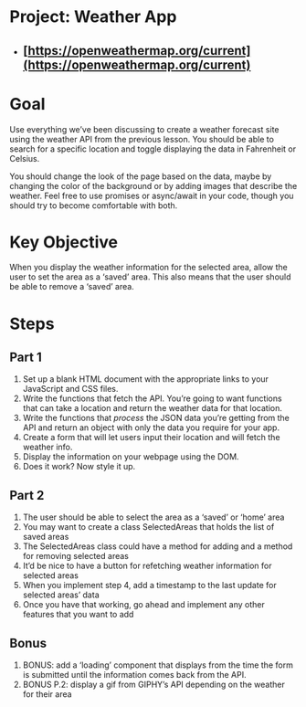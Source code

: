 # Project: Weather App

- ## [https://openweathermap.org/current](https://openweathermap.org/current)

# Goal

Use everything we’ve been discussing to create a weather forecast site using the weather API from the previous lesson. You should be able to search for a specific location and toggle displaying the data in Fahrenheit or Celsius.

You should change the look of the page based on the data, maybe by changing the color of the background or by adding images that describe the weather. Feel free to use promises or async/await in your code, though you should try to become comfortable with both.

# Key Objective

When you display the weather information for the selected area, allow the user to set the area as a ‘saved’ area. This also means that the user should be able to remove a ‘saved’ area.

# Steps

## Part 1
1. Set up a blank HTML document with the appropriate links to your JavaScript and CSS files.
2. Write the functions that fetch the API. You’re going to want functions that can take a location and return the weather data for that location.
3. Write the functions that _process_ the JSON data you’re getting from the API and return an object with only the data you require for your app.
4. Create a form that will let users input their location and will fetch the weather info.
5. Display the information on your webpage using the DOM.
6. Does it work? Now style it up.

## Part 2
1. The user should be able to select the area as a ‘saved’ or ‘home’ area
2. You may want to create a class SelectedAreas that holds the list of saved areas
3. The SelectedAreas class could have a method for adding and a method for removing selected areas
4. It’d be nice to have a button for refetching weather information for selected areas
5. When you implement step 4, add a timestamp to the last update for selected areas’ data
6. Once you have that working, go ahead and implement any other features that you want to add

## Bonus
1. BONUS: add a ‘loading’ component that displays from the time the form is submitted until the information comes back from the API.
2. BONUS P.2: display a gif from GIPHY’s API depending on the weather for their area